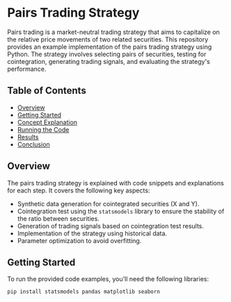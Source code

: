 # Pairs Trading Strategy

Pairs trading is a market-neutral trading strategy that aims to capitalize on the relative price movements of two related securities. This repository provides an example implementation of the pairs trading strategy using Python. The strategy involves selecting pairs of securities, testing for cointegration, generating trading signals, and evaluating the strategy's performance.

## Table of Contents
- [Overview](#overview)
- [Getting Started](#getting-started)
- [Concept Explanation](#concept-explanation)
- [Running the Code](#running-the-code)
- [Results](#results)
- [Conclusion](#conclusion)

## Overview

The pairs trading strategy is explained with code snippets and explanations for each step. It covers the following key aspects:

- Synthetic data generation for cointegrated securities (X and Y).
- Cointegration test using the `statsmodels` library to ensure the stability of the ratio between securities.
- Generation of trading signals based on cointegration test results.
- Implementation of the strategy using historical data.
- Parameter optimization to avoid overfitting.

## Getting Started

To run the provided code examples, you'll need the following libraries:

```bash
pip install statsmodels pandas matplotlib seaborn
